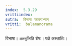 ```yaml
---
index:  5.3.29
vrittiindex: 
sutra:  विभाषा परावराभ्याम्
vritti:  balamanorama 
---
```


विभाषा। `अतसु`जिति शेषः। पक्षे अस्तातिः।

